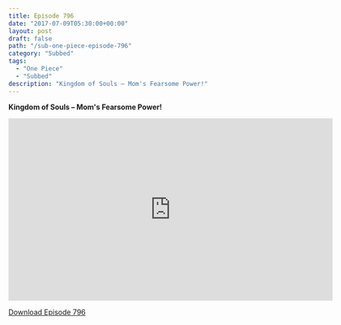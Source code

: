 ```yaml
---
title: Episode 796
date: "2017-07-09T05:30:00+00:00"
layout: post
draft: false
path: "/sub-one-piece-episode-796"
category: "Subbed"
tags:
  - "One Piece"
  - "Subbed"
description: "Kingdom of Souls – Mom's Fearsome Power!"
---
```


**Kingdom of Souls – Mom's Fearsome Power!**

<iframe width="640" height="360" src="https://www.rapidvideo.com/e/G6FRPH0IFR" frameborder="0" marginwidth=0 marginheight=0 scrolling=no allowfullscreen></iframe>

<a href="http://ouo.io/qs/eCodkFEQ?s=https://rapidvid.to/d/https://www.rapidvideo.com/e/G6FRPH0IFR">Download Episode 796</a>
